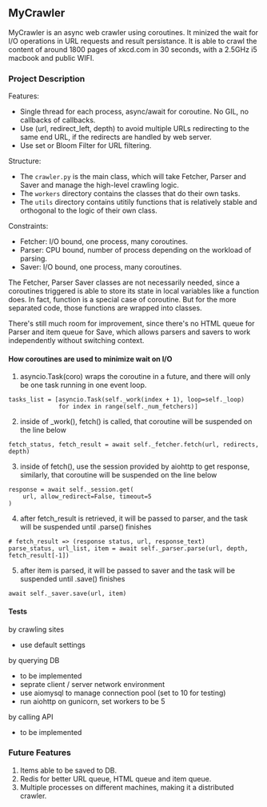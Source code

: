 ## MyCrawler

MyCrawler is an async web crawler using coroutines. It minized the wait for I/O operations in URL requests and result persistance. It is able to crawl the content of around 1800 pages of xkcd.com in 30 seconds, with a 2.5GHz i5 macbook and public WIFI.


### Project Description

Features:
- Single thread for each process, async/await for coroutine. No GIL, no callbacks of callbacks.
- Use (url, redirect_left, depth) to avoid multiple URLs redirecting to the same end URL, if the redirects are handled by web server.
- Use set or Bloom Filter for URL filtering.

Structure:
- The ```crawler.py``` is the main class, which will take Fetcher, Parser and Saver and manage the high-level crawling logic.
- The ```workers``` directory contains the classes that do their own tasks.
- The ```utils``` directory contains utitily functions that is relatively stable and orthogonal to the logic of their own class.

Constraints:
- Fetcher: I/O bound, one process, many coroutines.
- Parser: CPU bound, number of process depending on the workload of parsing.
- Saver: I/O bound, one process, many coroutines.

The Fetcher, Parser Saver classes are not necessarily needed, since a coroutines triggered is able to store its state in local variables like a function does. In fact, function is a special case of coroutine. But for the more separated code, those functions are wrapped into classes.

There's still much room for improvement, since there's no HTML queue for Parser and item queue for Save, which allows parsers and savers to work independently without switching context.

#### How coroutines are used to minimize wait on I/O 

1. asyncio.Task(coro) wraps the coroutine in a future, and there will only be one task running in one event loop.
```
tasks_list = [asyncio.Task(self._work(index + 1), loop=self._loop)
              for index in range(self._num_fetchers)]
```

2. inside of _work(), fetch() is called, that coroutine will be suspended on the line below
```
fetch_status, fetch_result = await self._fetcher.fetch(url, redirects, depth)
```

3. inside of fetch(), use the session provided by aiohttp to get response, similarly, that coroutine will be suspended on the line below
```
response = await self._session.get(
    url, allow_redirect=False, timeout=5
)
```

4. after fetch_result is retrieved, it will be passed to parser, and the task will be suspended until .parse() finishes
```
# fetch_result => (response status, url, response_text)
parse_status, url_list, item = await self._parser.parse(url, depth, fetch_result[-1])
```

5. after item is parsed, it will be passed to saver and the task will be suspended until .save() finishes
```
await self._saver.save(url, item)
```

#### Tests

by crawling sites
  - use default settings

by querying DB
  - to be implemented
  - seprate client / server network environment
  - use aiomysql to manage connection pool (set to 10 for testing)
  - run aiohttp on gunicorn, set workers to be 5

by calling API
  - to be implemented

### Future Features

1. Items able to be saved to DB.
2. Redis for better URL queue, HTML queue and item queue.
3. Multiple processes on different machines, making it a distributed crawler.
